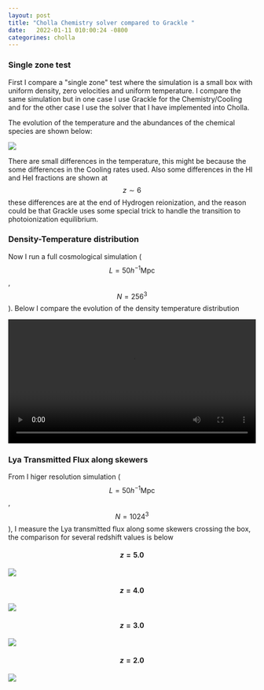 ```yaml
---
layout: post
title: "Cholla Chemistry solver compared to Grackle "
date:   2022-01-11 010:00:24 -0800
categorines: cholla
---
```


### Single zone test

First I compare a "single zone" test where the simulation is a small box with uniform density, zero velocities and uniform temperature. I compare the same simulation but in one case I use Grackle for the Chemistry/Cooling and for the other case I use the solver that I have implemented into Cholla. 

The evolution of the temperature and the abundances of the chemical species are shown below:

<img src="{{ site.url }}assets/images/cholla_chem_validation/single_cell_comparison.png">

There are small differences in the temperature, this might be because the some differences in the Cooling rates used. Also some differences in the HI and HeI fractions are shown at $$z \sim 6$$ these differences are at the end of Hydrogen reionization, and the reason could be that Grackle uses some special trick to handle the transition to photoionization equilibrium.  


### Density-Temperature distribution

Now I run a full cosmological simulation ( $$L=50 h^{-1} \mathrm{Mpc}$$, $$N=256^3$$ ). Below I compare the evolution of the density temperature distribution

<div style="text-align: center">
<video src="{{ site.url }}assets/videos/phase_diagram_grackle_cholla.mp4" width="100%"  height="auto" controls preload> </video>
</div>


### Lya Transmitted Flux along skewers

From I higer resolution simulation  ( $$L=50 h^{-1} \mathrm{Mpc}$$, $$N=1024^3$$ ), I measure the Lya transmitted flux along some skewers crossing the box, the comparison for several redshift values is below

#### $$z = 5.0$$
<img src="{{ site.url }}assets/images/cholla_chem_validation/skewers_comparison_0.png">

#### $$z = 4.0$$
<img src="{{ site.url }}assets/images/cholla_chem_validation/skewers_comparison_1.png">

#### $$z = 3.0$$
<img src="{{ site.url }}assets/images/cholla_chem_validation/skewers_comparison_2.png">

#### $$z = 2.0$$
<img src="{{ site.url }}assets/images/cholla_chem_validation/skewers_comparison_3.png">
